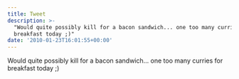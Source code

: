 ```yaml
---
title: Tweet
description: >-
  "Would quite possibly kill for a bacon sandwich... one too many curries for
  breakfast today ;)"
date: '2010-01-23T16:01:55+00:00'
---
```

Would quite possibly kill for a bacon sandwich... one too many curries for breakfast today ;)
